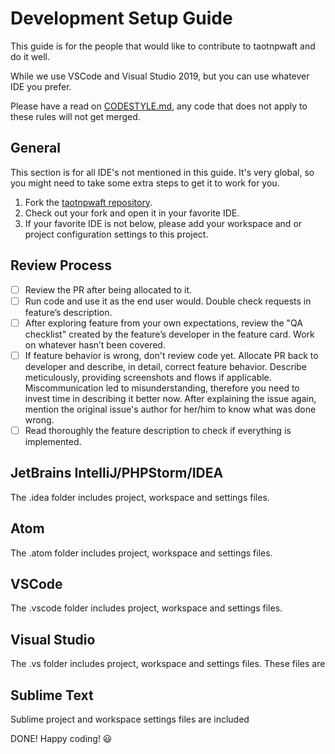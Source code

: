 # Development Setup Guide

This guide is for the people that would like to contribute to taotnpwaft and do it well.

While we use VSCode and Visual Studio 2019, but you can use whatever IDE you prefer.

Please have a read on [CODESTYLE.md](CODESTYLE.md), any code that does not apply to these rules will not get merged.

## General

This section is for all IDE's not mentioned in this guide.
It's very global, so you might need to take some extra steps to get it to work for you.

1. Fork the [taotnpwaft repository](https://github.com//taotnpwaft).
2. Check out your fork and open it in your favorite IDE.
3. If your favorite IDE is not below, please add your workspace and or project configuration settings to this project.

## Review Process

- [ ]  Review the PR after being allocated to it.
- [ ]  Run code and use it as the end user would. Double check requests in feature’s description.
- [ ]  After exploring feature from your own expectations, review the "QA checklist" created by the feature’s developer in the feature card. Work on whatever hasn’t been covered.
- [ ]  If feature behavior is wrong, don't review code yet. Allocate PR back to developer and describe, in detail, correct feature behavior. Describe meticulously, providing screenshots and flows if applicable. Miscommunication led to misunderstanding, therefore you need to invest time in describing it better now. After explaining the issue again, mention the original issue's author for her/him to know what was done wrong.
- [ ]  Read thoroughly the feature description to check if everything is implemented.

## JetBrains IntelliJ/PHPStorm/IDEA

The .idea folder includes project, workspace and settings files.

## Atom

The .atom folder includes project, workspace and settings files.

## VSCode

The .vscode folder includes project, workspace and settings files.

## Visual Studio

The .vs folder includes project, workspace and settings files.  These files are 

## Sublime Text

Sublime project and workspace settings files are included

DONE! Happy coding! :smiley:
